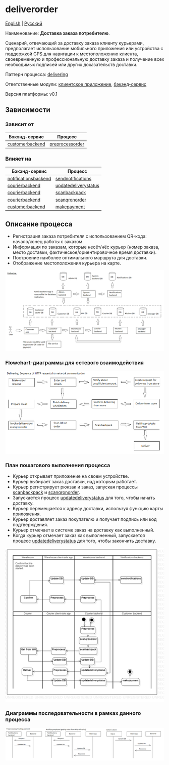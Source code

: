 # deliverorder

[English](deliverorder.md) | [Русский](deliverorder.ru.md)

Наименование: **Доставка заказа потребителю**.

Сценарий, отвечающий за доставку заказа клиенту курьерами, предполагает использование мобильного приложения или устройства с поддержкой GPS для навигации к местоположению клиента, своевременную и профессиональную доставку заказа и получение всех необходимых подписей или других доказательств доставки.

Паттерн процесса: [delivering](../../processpatterns/delivering.ru.md)

Ответственные модули: [клиентское приложение](../../frontend/courierclient.ru.md), [бэкэнд-сервис](../../backend/courierbackend.ru.md)

Версия платформы: v0.1

## Зависимости

### Зависит от

| Бэкэнд-сервис | Процесс |
| --- | ---- |
| [customerbackend](../../backend/customerbackend.ru.md) | [preprocessorder](../customer/preprocessorder.ru.md) |

### Влияет на

| Бэкэнд-сервис | Процесс |
| --- | ---- |
| [notificationsbackend](../../backend/notificationsbackend.ru.md) | [sendnotifications](../notificationsbackend/sendnotifications.ru.md) |
| [courierbackend](../../backend/courierbackend.ru.md) | [updatedeliverystatus](../courier/updatedeliverystatus.ru.md) |
| [courierbackend](../../backend/courierbackend.ru.md) | [scanbackpack](../courier/scanbackpack.ru.md) |
| [courierbackend](../../backend/courierbackend.ru.md) | [scanqronorder](../courier/scanqronorder.ru.md) |
| [customerbackend](../../backend/customerbackend.ru.md) | [makepayment](../customer/makepayment.ru.md) |

## Описание процесса

- Регистрация заказа потребителя с использованием QR-кода: начало/конец работы с заказом.
- Информация по заказам, которые несёт/нёс курьер (номер заказа, место доставки, фактическое/ориентировочное время доставки).
- Построение наиболее оптимального маршрута для доставки.
- Отображение местоположения курьера на карте.

![delivering_overall](../../img/processpatterns/delivering_overall.png)

### Flowchart-диаграммы для сетевого взаимодействия

![overall.delivering](../../img/flowcharts/overall.delivering.png)

### План пошагового выполнения процесса

- Курьер открывает приложение на своем устройстве.
- Курьер выбирает заказ доставки, над которым работает.
- Курьер регистрирует рюкзак и заказ, запуская процессы [scanbackpack](scanbackpack.ru.md) и [scanqronorder](scanqronorder.ru.md).
- Запускается процесс [updatedeliverystatus](../courier/updatedeliverystatus.ru.md) для того, чтобы начать доставку.
- Курьер перемещается к адресу доставки, используя функцию карты приложения.
- Курьер доставляет заказ покупателю и получает подпись или код подтверждения.
- Курьер отмечает в системе заказ на доставку как выполненный.
- Когда курьер отмечает заказ как выполненный, запускается процесс [updatedeliverystatus](../courier/updatedeliverystatus.ru.md) для того, чтобы закончить доставку.

![courier.deliverorder](../../img/activitydiagrams/courier.deliverorder.png)

### Диаграммы последовательности в рамках данного процесса

![courier.deliverorder](../../img/sequencediagram/courier.deliverorder.png)
